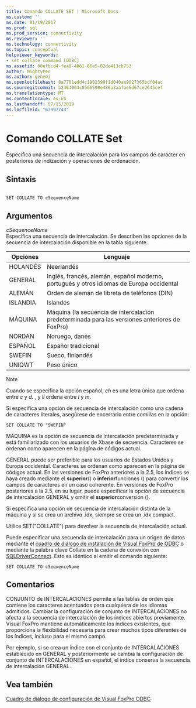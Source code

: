 ```yaml
---
title: Comando COLLATE SET | Microsoft Docs
ms.custom: ''
ms.date: 01/19/2017
ms.prod: sql
ms.prod_service: connectivity
ms.reviewer: ''
ms.technology: connectivity
ms.topic: conceptual
helpviewer_keywords:
- set collate command [ODBC]
ms.assetid: 00efbcd4-fea8-4061-86a5-82de413cb753
author: MightyPen
ms.author: genemi
ms.openlocfilehash: 8a7701edd4c1902399f1d040ae9027365bdf04ac
ms.sourcegitcommit: b2464064c0566590e486a3aafae6d67ce2645cef
ms.translationtype: MT
ms.contentlocale: es-ES
ms.lasthandoff: 07/15/2019
ms.locfileid: "67997743"
---
```

# <a name="set-collate-command"></a>Comando COLLATE Set
Especifica una secuencia de intercalación para los campos de carácter en posteriores de indización y operaciones de ordenación.  
  
## <a name="syntax"></a>Sintaxis  
  
```  
  
SET COLLATE TO cSequenceName  
```  
  
## <a name="arguments"></a>Argumentos  
 *cSequenceName*  
 Especifica una secuencia de intercalación. Se describen las opciones de la secuencia de intercalación disponible en la tabla siguiente.  
  
|Opciones|Lenguaje|  
|-------------|--------------|  
|HOLANDÉS|Neerlandés|  
|GENERAL|Inglés, francés, alemán, español moderno, portugués y otros idiomas de Europa occidental|  
|ALEMÁN|Orden de alemán de libreta de teléfonos (DIN)|  
|ISLANDIA|Islandés|  
|MÁQUINA|Máquina (la secuencia de intercalación predeterminada para las versiones anteriores de FoxPro)|  
|NORDAN|Noruego, danés|  
|ESPAÑOL|Español tradicional|  
|SWEFIN|Sueco, finlandés|  
|UNIQWT|Peso único|  
  
> [!NOTE]  
>  Cuando se especifica la opción español, *ch* es una letra única que ordena entre *c* y *d.* , y *ll* ordena entre  *l* y *m*.  
  
 Si especifica una opción de secuencia de intercalación como una cadena de caracteres literales, asegúrese de encerrarlo entre comillas en la opción:  
  
```  
SET COLLATE TO "SWEFIN"  
```  
  
 MÁQUINA es la opción de secuencia de intercalación predeterminada y está familiarizado con los usuarios de Xbase de secuencia. Caracteres se ordenan como aparecen en la página de códigos actual.  
  
 GENERAL puede ser preferible para los usuarios de Estados Unidos y Europa occidental. Caracteres se ordenan como aparecen en la página de códigos actual. En las versiones de FoxPro anteriores a la 2.5, los índices se haya creado mediante el **superior**() o **inferior**funciones () para convertir los campos de caracteres en un caso coherente. En versiones de FoxPro posteriores a la 2.5, en su lugar, puede especificar la opción de secuencia de intercalación GENERAL y omitir el **superior**conversión ().  
  
 Si especifica una opción de secuencia de intercalación distinta de la máquina y si se crea un archivo .idx, siempre se crea un .idx compact.  
  
 Utilice SET("COLLATE") para devolver la secuencia de intercalación actual.  
  
 Puede especificar una secuencia de intercalación para un origen de datos mediante el [cuadro de diálogo de instalación de Visual FoxPro de ODBC](../../odbc/microsoft/odbc-visual-foxpro-setup-dialog-box.md) o mediante la palabra clave Collate en la cadena de conexión con [SQLDriverConnect](../../odbc/microsoft/sqldriverconnect-visual-foxpro-odbc-driver.md). Esto es idéntico al emitir el comando siguiente:  
  
```  
SET COLLATE TO cSequenceName  
```  
  
## <a name="remarks"></a>Comentarios  
 CONJUNTO de INTERCALACIONES permite a las tablas de orden que contiene los caracteres acentuados para cualquiera de los idiomas admitidos. Cambiar la configuración de conjunto de INTERCALACIONES no afecta a la secuencia de intercalación de los índices abiertos previamente. Visual FoxPro mantiene automáticamente los índices existentes, que proporciona la flexibilidad necesaria para crear muchos tipos diferentes de los índices, incluso para el mismo campo.  
  
 Por ejemplo, si se crea un índice con el conjunto de INTERCALACIONES establecido en GENERAL y posteriormente se cambia la configuración de conjunto de INTERCALACIONES en español, el índice conserva la secuencia de intercalación GENERAL.  
  
## <a name="see-also"></a>Vea también  
 [Cuadro de diálogo de configuración de Visual FoxPro ODBC](../../odbc/microsoft/odbc-visual-foxpro-setup-dialog-box.md)
